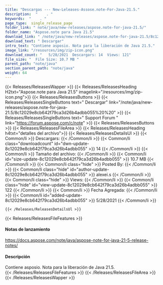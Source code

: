 ```yaml
---
title: "Descargas --- New-Leleases-Assose.note-For-Java-21.5." 
description:  "    . " 
keywords:  "    . " 
page_type:  single_release_page
folder_link: " note/java/new-releases/aspose.note-for-java-21.5/"
folder_name: "Aspose.note para Java 21.5"
download_link: " /note/java/new-releases/aspose.note-for-java-21.5/8c12029e8cb642f79ca3d26b4adbb055"
download_text: " Descargar"
intro_text: "Contiene asposio. Nota para la liberación de Java 21.5."
image_link: "/resources/img/zip-icon.png"
download_count: "   5/28/2021  Descargars: 14  Views: 121"
file_size: "  File Size: 10.7 MB "
parent_path: "note/java"
section_parent_path: "note/java"
weight: 64
---
```


{{< Releases/ReleasesWapper >}}
  {{< Releases/ReleasesHeading H2txt="Aspose.note para Java 21.5" imagelink="/resources/img/zip-icon.png">}}
  {{< Releases/ReleasesButtons >}}
    {{< Releases/ReleasesSingleButtons text=" Descargar" link="/note/java/new-releases/aspose.note-for-java-21.5/8c12029e8cb642f79ca3d26b4adbb055%20%20" >}}
    {{< Releases/ReleasesSingleButtons text=" Support Forum " link="https://forum.aspose.com/c/note" >}}
  {{< Releases/ReleasesButtons >}}
  {{< Releases/ReleasesFileArea >}}
    {{< Releases/ReleasesHeading h4txt="detalles del archivo">}}
    {{< Releases/ReleasesDetailsUl >}}
            {{< Common/li  >}} Descargars: {{< /Common/li >}} 
      {{< Common/li class="downloadcount" id="dwn-update-8c12029e8cb642f79ca3d26b4adbb055" >}} 14 {{< /Common/li >}} 
      {{< Common/li  >}} Tamaño del archivo: {{< /Common/li >}} 
      {{< Common/li id="size-update-8c12029e8cb642f79ca3d26b4adbb055" >}} 10.7 MB {{< /Common/li >}} 
      {{< Common/li  class="hide" >}} Posted By: {{< /Common/li >}} 
      {{< Common/li class="hide" id="author-update-8c12029e8cb642f79ca3d26b4adbb055" >}} alexei.s {{< /Common/li >}} 
      {{< Common/li class="hide"  >}} Views: {{< /Common/li >}} 
      {{< Common/li class="hide" id="view-update-8c12029e8cb642f79ca3d26b4adbb055" >}} 122 {{< /Common/li >}} 
      {{< Common/li  >}} Fecha Agregada: {{< /Common/li >}} 
      {{< Common/li id="added-update-8c12029e8cb642f79ca3d26b4adbb055" >}} 5/28/2021 {{< /Common/li >}} 

    {{< /Releases/ReleasesDetailsUl >}}

  {{< Releases/ReleasesFileFeatures >}}
      <h4>Notas de lanzamiento</h4><div><a href="https://docs.aspose.com/note/java/aspose-note-for-java-21-5-release-notes/">https://docs.aspose.com/note/java/aspose-note-for-java-21-5-release-notes/</a></div><h4>Descripción</h4><div class="HTMLDescription">Contiene asposio. Nota para la liberación de Java 21.5.</div>
  {{< /Releases/ReleasesFileFeatures >}}
 {{< /Releases/ReleasesFileArea >}}
{{< /Releases/ReleasesWapper >}}


